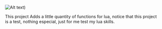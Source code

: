 ![Alt text](https://))

This project Adds a little quantity of functions for lua, notice that this project is a test, nothing especial, just for me test my lua skills.
